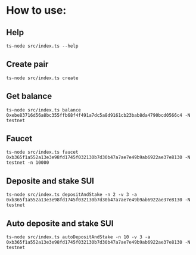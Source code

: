 # How to use:

## Help
```
ts-node src/index.ts --help
```

## Create pair
```
ts-node src/index.ts create
```

## Get balance
```
ts-node src/index.ts balance 0xebe83716d56a8bc355ffb68f4f491a7dc5a8d9161cb23bab8da4790bcd0566c4 -N testnet
```

## Faucet
```
ts-node src/index.ts faucet 0xb365f1a552a13e3e98fd1745f032130b7d30b47a7ae7e49b9ab6922ae37e8130 -N testnet -n 10000
```

## Deposite and stake SUI
``` 
ts-node src/index.ts depositAndStake -n 2 -v 3 -a 0xb365f1a552a13e3e98fd1745f032130b7d30b47a7ae7e49b9ab6922ae37e8130 -N testnet
```

## Auto deposite and stake SUI
``` 
ts-node src/index.ts autoDepositAndStake -n 10 -v 3 -a 0xb365f1a552a13e3e98fd1745f032130b7d30b47a7ae7e49b9ab6922ae37e8130 -N testnet
```